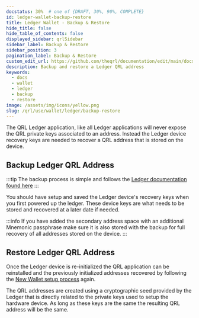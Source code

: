 ```yaml
---
docstatus: 30%  # one of {DRAFT, 30%, 90%, COMPLETE}
id: ledger-wallet-backup-restore
title: Ledger Wallet - Backup & Restore
hide_title: false
hide_table_of_contents: false
displayed_sidebar: qrlSidebar
sidebar_label: Backup & Restore
sidebar_position: 3
pagination_label: Backup & Restore
custom_edit_url: https://github.com/theqrl/documentation/edit/main/docs/Use/Wallet/Ledger/backup-ledger-addreses.md
description: Backup and restore a Ledger QRL address
keywords:
  - docs
  - wallet
  - ledger
  - backup
  - restore
image: /assets/img/icons/yellow.png
slug: /qrl/use/wallet/ledger/backup-restore
---
```



The QRL Ledger application, like all Ledger applications will never expose the QRL private keys associated to an address. Instead the Ledger device recovery keys are needed to recover a QRL address that is stored on the device.


## Backup Ledger QRL Address

:::tip
The backup process is simple and follows the [Ledger documentation found here](https://support.ledger.com/hc/en-us/articles/360000613793-Set-up-your-Ledger-Nano-S?docs=true) 
:::

You should have setup and saved the Ledger device's recovery keys when you first powered up the ledger. 
These device keys are what needs to be stored and recovered at a later date if needed.

:::info
If you have added the secondary address space with an additional Mnemonic passphrase make sure it is also stored with the backup for full recovery of all addresses stored on the device.
:::


## Restore Ledger QRL Address

Once the Ledger device is re-initialized the QRL application can be reinstalled and the previously initialized addresses recovered by following the [New Wallet setup process](../../../../qrl/use/wallet/ledger/new) again.

The QRL addresses are created using a cryptographic seed provided by the Ledger that is directly related to the private keys used to setup the hardware device. As long as these keys are the same the resulting QRL address will be the same.

